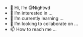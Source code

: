 - 👋 Hi, I’m @Nightwd
- 👀 I’m interested in ...
- 🌱 I’m currently learning ...
- 💞️ I’m looking to collaborate on ...
- 📫 How to reach me ...

<!---
Nightwd/Nightwd is a ✨ special ✨ repository because its `README.md` (this file) appears on your GitHub profile.
You can click the Preview link to take a look at your changes.
--->
